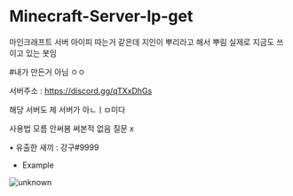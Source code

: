 # Minecraft-Server-Ip-get
마인크래프트 서버 아이피 따는거 같은데 지인이 뿌리라고 해서 뿌림 실제로 지금도 쓰이고 있는 봇임

#내가 만든거 아님 ㅇㅇ

서버주소 : https://discord.gg/qTXxDhGs 

해당 서버도 제 서버가 아ㄴㅣㅁ미다

사용법 모름 안써봄 써본적 없음 질문 x 

• 유출한 새끼 : 강구#9999

- Example

![unknown](https://user-images.githubusercontent.com/101702658/197342524-a1e64583-e0a4-4981-a8c8-3d821f38e589.png)
